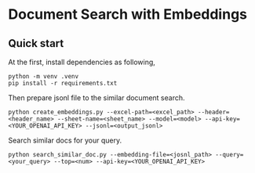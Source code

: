 # Document Search with Embeddings

## Quick start

At the first, install dependencies as following,

```shell
python -m venv .venv
pip install -r requirements.txt
```

Then prepare jsonl file to the similar document search.

```shell
python create_embeddings.py --excel-path=<excel_path> --header=<header_name> --sheet-name=<sheet_name> --model=<model> --api-key=<YOUR_OPENAI_API_KEY> --jsonl=<output_jsonl>
```

Search similar docs for your query.

```shell
python search_similar_doc.py --embedding-file=<josnl_path> --query=<your_query> --top=<num> --api-key=<YOUR_OPENAI_API_KEY>
```
